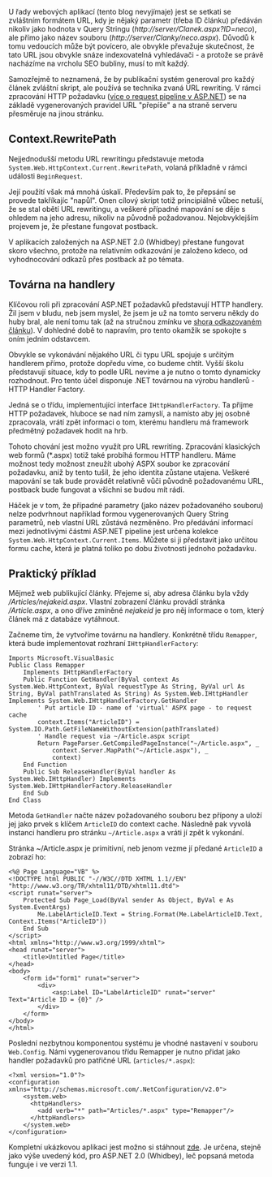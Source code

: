 <!-- dcterms:identifier = aspnetcz#44 -->
<!-- dcterms:title = Továrna na absolutní URL: rewriting pomocí IHttpHanderFactory -->
<!-- dcterms:abstract = URL rewriting je častá technika, používaná k výrobě "hezkých" webových adres. Elegantně je možno ji realizovat pomocí IHttpHanderFactory - narozdíl od jiných metod úspěšně implementuje postback a je Whidbey kompatibilní. -->
<!-- np9:categoryId = 4 -->
<!-- x4w:category = IT -->
<!-- np9:authorId = 1 -->
<!-- np9:authorEmail = michal.valasek@altairis.cz -->
<!-- dcterms:creator = Michal Altair Valášek -->
<!-- dcterms:created = 2005-08-12T03:10:27.403+02:00 -->
<!-- dcterms:dateAccepted = 2005-08-12T03:10:27.403+02:00 -->

U řady webových aplikací (tento blog nevyjímaje) jest se setkati se zvláštním formátem URL, kdy je nějaký parametr (třeba ID článku) předáván nikoliv jako hodnota v Query Stringu (*http://server/Clanek.aspx?ID=neco*), ale přímo jako název souboru (*http://server/Clanky/neco.aspx*). Důvodů k tomu vedoucích může být povícero, ale obvykle převažuje skutečnost, že tato URL jsou obvykle snáze indexovatelná vyhledávači - a protože se právě nacházíme na vrcholu SEO bubliny, musí to mít každý.

Samozřejmě to neznamená, že by publikační systém generoval pro každý článek zvláštní skript, ale používá se technika zvaná URL rewriting. V rámci zpracování HTTP požadavku ([více o request pipeline v ASP.NET](/entry/article-20050110.aspx)) se na základě vygenerovaných pravidel URL "přepíše" a na straně serveru přesměruje na jinou stránku.

## Context.RewritePath

Nejjednodušší metodu URL rewritingu představuje metoda `System.Web.HttpContext.Current.RewritePath`, volaná příkladně v rámci události `BeginRequest`.

Její použití však má mnohá úskalí. Především pak to, že přepsání se provede takříkajíc "napůl". Onen cílový skript totiž principiálně vůbec netuší, že se stal obětí URL rewritingu, a veškeré případné mapování se děje s ohledem na jeho adresu, nikoliv na původně požadovanou. Nejobvyklejším projevem je, že přestane fungovat postback.

V aplikacích založených na ASP.NET 2.0 (Whidbey) přestane fungovat skoro všechno, protože na relativním odkazování je založeno kdeco, od vyhodnocování odkazů přes postback až po témata.

## Továrna na handlery

Klíčovou roli při zpracování ASP.NET požadavků představují HTTP handlery. Žil jsem v bludu, neb jsem myslel, že jsem je už na tomto serveru někdy do huby bral, ale není tomu tak (až na stručnou zmínku ve [shora odkazovaném článku](/entry/article-20050110.aspx)). V dohledné době to napravím, pro tento okamžik se spokojte s oním jedním odstavcem.

Obvykle se vykonávání nějakého URL či typu URL spojuje s určitým handlerem přímo, protože dopředu víme, co budeme chtít. Vyšší školu představují situace, kdy to podle URL nevíme a je nutno o tomto dynamicky rozhodnout. Pro tento účel disponuje .NET továrnou na výrobu handlerů - HTTP Handler Factory.

Jedná se o třídu, implementující interface `IHttpHandlerFactory`. Ta přijme HTTP požadavek, hluboce se nad ním zamyslí, a namísto aby jej osobně zpracovala, vrátí zpět informaci o tom, kterému handleru má framework předmětný požadavek hodit na hrb.

Tohoto chování jest možno využít pro URL rewriting. Zpracování klasických web formů (*.aspx) totiž také probíhá formou HTTP handleru. Máme možnost tedy možnost zneužít ubohý ASPX soubor ke zpracování požadavku, aniž by tento tušil, že jeho identita zůstane utajena. Veškeré mapování se tak bude provádět relativně vůči původně požadovanému URL, postback bude fungovat a všichni se budou mít rádi.

Háček je v tom, že případné parametry (jako název požadovaného souboru) nelze podvrhnout například formou vygenerovaných Query String parametrů, neb vlastní URL zůstává nezměněno. Pro předávání informací mezi jednotlivými částmi ASP.NET pipeline jest určena kolekce `System.Web.HttpContext.Current.Items`. Můžete si ji představit jako určitou formu cache, která je platná toliko po dobu životnosti jednoho požadavku.

## Praktický příklad

Mějmež web publikující články. Přejeme si, aby adresa článku byla vždy */Articles/nejakeid.aspx*. Vlastní zobrazení článku provádí stránka */Article.aspx*, a ono dříve zmíněné *nejakeid* je pro něj informace o tom, který článek má z databáze vytáhnout.

Začneme tím, že vytvoříme továrnu na handlery. Konkrétně třídu `Remapper`, která bude implementovat rozhraní `IHttpHandlerFactory`:

    Imports Microsoft.VisualBasic
    Public Class Remapper
        Implements IHttpHandlerFactory
        Public Function GetHandler(ByVal context As System.Web.HttpContext, ByVal requestType As String, ByVal url As String, ByVal pathTranslated As String) As System.Web.IHttpHandler Implements System.Web.IHttpHandlerFactory.GetHandler
            ' Put article ID - name of 'virtual' ASPX page - to request cache
            context.Items("ArticleID") = System.IO.Path.GetFileNameWithoutExtension(pathTranslated)
            ' Handle request via ~/Article.aspx script
            Return PageParser.GetCompiledPageInstance("~/Article.aspx", _
                context.Server.MapPath("~/Article.aspx"), _
                context)
        End Function
        Public Sub ReleaseHandler(ByVal handler As System.Web.IHttpHandler) Implements System.Web.IHttpHandlerFactory.ReleaseHandler
        End Sub
    End Class

Metoda `GetHandler` načte název požadovaného souboru bez přípony a uloží jej jako prvek s klíčem `ArticleID` do context cache. Následně pak vyvolá instanci handleru pro stránku `~/Article.aspx` a vráti jí zpět k vykonání.

Stránka ~/Article.aspx je primitivní, neb jenom vezme jí předané `ArticleID` a zobrazí ho:

    <%@ Page Language="VB" %>
    <!DOCTYPE html PUBLIC "-//W3C//DTD XHTML 1.1//EN" "http://www.w3.org/TR/xhtml11/DTD/xhtml11.dtd">
    <script runat="server">
        Protected Sub Page_Load(ByVal sender As Object, ByVal e As System.EventArgs)
            Me.LabelArticleID.Text = String.Format(Me.LabelArticleID.Text, Context.Items("ArticleID"))
        End Sub
    </script>
    <html xmlns="http://www.w3.org/1999/xhtml">
    <head runat="server">
        <title>Untitled Page</title>
    </head>
    <body>
        <form id="form1" runat="server">
            <div>
                <asp:Label ID="LabelArticleID" runat="server" Text="Article ID = {0}" />
            </div>
        </form>
    </body>
    </html>

Poslední nezbytnou komponentou systému je vhodné nastavení v souboru `Web.Config`. Námi vygenerovanou třídu Remapper je nutno přidat jako handler požadavků pro patřičné URL (`articles/*.aspx`):

    <?xml version="1.0"?>
    <configuration xmlns="http://schemas.microsoft.com/.NetConfiguration/v2.0">
        <system.web>
          <httpHandlers>
            <add verb="*" path="Articles/*.aspx" type="Remapper"/>
          </httpHandlers>
        </system.web>
    </configuration>

Kompletní ukázkovou aplikaci jest možno si stáhnout [zde](https://www.cdn.altairis.cz/Blog/2005/20050812-url-rewriting.zip). Je určena, stejně jako výše uvedený kód, pro ASP.NET 2.0 (Whidbey), leč popsaná metoda funguje i ve verzi 1.1.